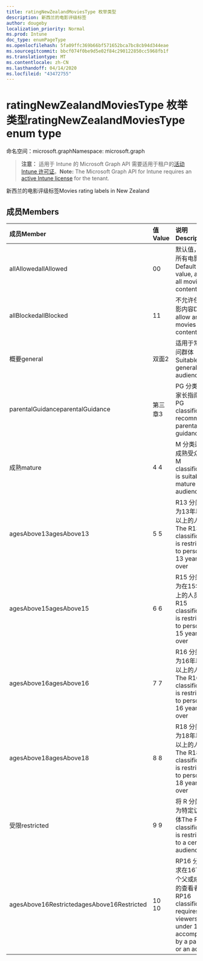 ```yaml
---
title: ratingNewZealandMoviesType 枚举类型
description: 新西兰的电影评级标签
author: dougeby
localization_priority: Normal
ms.prod: Intune
doc_type: enumPageType
ms.openlocfilehash: 5fa09ffc369b66bf571652bca7bc8cb94d344eae
ms.sourcegitcommit: bbcf074f0be9d5e02f84c290122850cc5968fb1f
ms.translationtype: MT
ms.contentlocale: zh-CN
ms.lasthandoff: 04/14/2020
ms.locfileid: "43472755"
---
```

# <a name="ratingnewzealandmoviestype-enum-type"></a><span data-ttu-id="53dea-103">ratingNewZealandMoviesType 枚举类型</span><span class="sxs-lookup"><span data-stu-id="53dea-103">ratingNewZealandMoviesType enum type</span></span>

<span data-ttu-id="53dea-104">命名空间：microsoft.graph</span><span class="sxs-lookup"><span data-stu-id="53dea-104">Namespace: microsoft.graph</span></span>

> <span data-ttu-id="53dea-105">**注意：** 适用于 Intune 的 Microsoft Graph API 需要适用于租户的[活动 Intune 许可证](https://go.microsoft.com/fwlink/?linkid=839381)。</span><span class="sxs-lookup"><span data-stu-id="53dea-105">**Note:** The Microsoft Graph API for Intune requires an [active Intune license](https://go.microsoft.com/fwlink/?linkid=839381) for the tenant.</span></span>

<span data-ttu-id="53dea-106">新西兰的电影评级标签</span><span class="sxs-lookup"><span data-stu-id="53dea-106">Movies rating labels in New Zealand</span></span>

## <a name="members"></a><span data-ttu-id="53dea-107">成员</span><span class="sxs-lookup"><span data-stu-id="53dea-107">Members</span></span>
|<span data-ttu-id="53dea-108">成员</span><span class="sxs-lookup"><span data-stu-id="53dea-108">Member</span></span>|<span data-ttu-id="53dea-109">值</span><span class="sxs-lookup"><span data-stu-id="53dea-109">Value</span></span>|<span data-ttu-id="53dea-110">说明</span><span class="sxs-lookup"><span data-stu-id="53dea-110">Description</span></span>|
|:---|:---|:---|
|<span data-ttu-id="53dea-111">allAllowed</span><span class="sxs-lookup"><span data-stu-id="53dea-111">allAllowed</span></span>|<span data-ttu-id="53dea-112">0</span><span class="sxs-lookup"><span data-stu-id="53dea-112">0</span></span>|<span data-ttu-id="53dea-113">默认值，允许所有电影内容</span><span class="sxs-lookup"><span data-stu-id="53dea-113">Default value, allow all movies content</span></span>|
|<span data-ttu-id="53dea-114">allBlocked</span><span class="sxs-lookup"><span data-stu-id="53dea-114">allBlocked</span></span>|<span data-ttu-id="53dea-115">1</span><span class="sxs-lookup"><span data-stu-id="53dea-115">1</span></span>|<span data-ttu-id="53dea-116">不允许任何电影内容</span><span class="sxs-lookup"><span data-stu-id="53dea-116">Do not allow any movies content</span></span>|
|<span data-ttu-id="53dea-117">概要</span><span class="sxs-lookup"><span data-stu-id="53dea-117">general</span></span>|<span data-ttu-id="53dea-118">双面</span><span class="sxs-lookup"><span data-stu-id="53dea-118">2</span></span>|<span data-ttu-id="53dea-119">适用于常规访问群体</span><span class="sxs-lookup"><span data-stu-id="53dea-119">Suitable for general audience</span></span>|
|<span data-ttu-id="53dea-120">parentalGuidance</span><span class="sxs-lookup"><span data-stu-id="53dea-120">parentalGuidance</span></span>|<span data-ttu-id="53dea-121">第三章</span><span class="sxs-lookup"><span data-stu-id="53dea-121">3</span></span>|<span data-ttu-id="53dea-122">PG 分类建议家长指南</span><span class="sxs-lookup"><span data-stu-id="53dea-122">The PG classification recommends parental guidance</span></span>|
|<span data-ttu-id="53dea-123">成熟</span><span class="sxs-lookup"><span data-stu-id="53dea-123">mature</span></span>|<span data-ttu-id="53dea-124">4 </span><span class="sxs-lookup"><span data-stu-id="53dea-124">4</span></span>|<span data-ttu-id="53dea-125">M 分类适用于成熟受众</span><span class="sxs-lookup"><span data-stu-id="53dea-125">The M classification is suitable for mature audience</span></span>|
|<span data-ttu-id="53dea-126">agesAbove13</span><span class="sxs-lookup"><span data-stu-id="53dea-126">agesAbove13</span></span>|<span data-ttu-id="53dea-127">5 </span><span class="sxs-lookup"><span data-stu-id="53dea-127">5</span></span>|<span data-ttu-id="53dea-128">R13 分类限制为13年以上及以上的人员</span><span class="sxs-lookup"><span data-stu-id="53dea-128">The R13 classification is restricted to persons 13 years and over</span></span>|
|<span data-ttu-id="53dea-129">agesAbove15</span><span class="sxs-lookup"><span data-stu-id="53dea-129">agesAbove15</span></span>|<span data-ttu-id="53dea-130">6 </span><span class="sxs-lookup"><span data-stu-id="53dea-130">6</span></span>|<span data-ttu-id="53dea-131">R15 分类限制为在15年和以上的人员</span><span class="sxs-lookup"><span data-stu-id="53dea-131">The R15 classification is restricted to persons 15 years and over</span></span>|
|<span data-ttu-id="53dea-132">agesAbove16</span><span class="sxs-lookup"><span data-stu-id="53dea-132">agesAbove16</span></span>|<span data-ttu-id="53dea-133">7 </span><span class="sxs-lookup"><span data-stu-id="53dea-133">7</span></span>|<span data-ttu-id="53dea-134">R16 分类限制为16年以上及以上的人员</span><span class="sxs-lookup"><span data-stu-id="53dea-134">The R16 classification is restricted to persons 16 years and over</span></span>|
|<span data-ttu-id="53dea-135">agesAbove18</span><span class="sxs-lookup"><span data-stu-id="53dea-135">agesAbove18</span></span>|<span data-ttu-id="53dea-136">8 </span><span class="sxs-lookup"><span data-stu-id="53dea-136">8</span></span>|<span data-ttu-id="53dea-137">R18 分类限制为18年以上及以上的人员</span><span class="sxs-lookup"><span data-stu-id="53dea-137">The R18 classification is restricted to persons 18 years and over</span></span>|
|<span data-ttu-id="53dea-138">受限</span><span class="sxs-lookup"><span data-stu-id="53dea-138">restricted</span></span>|<span data-ttu-id="53dea-139">9 </span><span class="sxs-lookup"><span data-stu-id="53dea-139">9</span></span>|<span data-ttu-id="53dea-140">将 R 分类限制为特定访问群体</span><span class="sxs-lookup"><span data-stu-id="53dea-140">The R classification is restricted to a certain audience</span></span>|
|<span data-ttu-id="53dea-141">agesAbove16Restricted</span><span class="sxs-lookup"><span data-stu-id="53dea-141">agesAbove16Restricted</span></span>|<span data-ttu-id="53dea-142">10 </span><span class="sxs-lookup"><span data-stu-id="53dea-142">10</span></span>|<span data-ttu-id="53dea-143">RP16 分类要求在16下有一个父或成年人的查看者</span><span class="sxs-lookup"><span data-stu-id="53dea-143">The RP16 classification requires viewers under 16 accompanied by a parent or an adult</span></span>|







